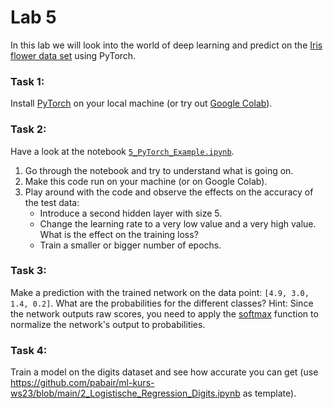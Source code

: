 # Lab 5

In this lab we will look into the world of deep learning and predict on the
[Iris flower data set](https://en.wikipedia.org/wiki/Iris_flower_data_set) using PyTorch.


### Task 1:
Install [PyTorch](https://pytorch.org/get-started/locally/) on your local machine
(or try out [Google Colab](https://colab.research.google.com/)).

### Task 2:
Have a look at the notebook [`5_PyTorch_Example.ipynb`](5_PyTorch_Example.ipynb).
1. Go through the notebook and try to understand what is going on.
2. Make this code run on your machine (or on Google Colab).
2. Play around with the code and observe the effects on the accuracy of the test data:
    - Introduce a second hidden layer with size 5.
    - Change the learning rate to a very low value and a very high value. What is the effect on the training loss?
    - Train a smaller or bigger number of epochs.

### Task 3:
Make a prediction with the trained network on the data point: `[4.9, 3.0, 1.4, 0.2]`.
What are the probabilities for the different classes?
Hint: Since the network outputs raw scores, you need to apply the [softmax](https://pytorch.org/docs/stable/generated/torch.nn.Softmax.html)
function to normalize the network's output to probabilities.

### Task 4:
Train a model on the digits dataset and see how accurate you can get
(use https://github.com/pabair/ml-kurs-ws23/blob/main/2_Logistische_Regression_Digits.ipynb as template).
